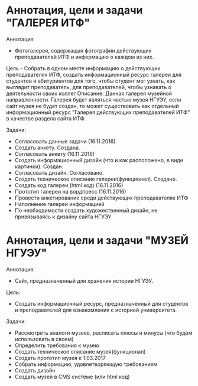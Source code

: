 # Аннотация, цели и задачи "ГАЛЕРЕЯ ИТФ"

Аннотация:
* Фотогалерея, содержащая фотографии действующих преподавателей ИТФ и информацию о каждом из них.

Цель - Собрать в одном месте информацию о действующих преподавателях ИТФ, создать информационный ресурс галереи для студентов и абитуриентов для того, чтобы студент мог узнать, как выглядит преподаватель, для преподавателей, чтобы узнавать о деятельности своих коллег 
Описание: Данная галерея музейной направленности. Галерея будет являться частью музея НГУЭУ, если сайт музея не будет создан, то может существовать как отдельный информационный ресурс "Галерея действующих преподавателей ИТФ" в качестве раздела сайта ИТФ.

Задачи:
* Согласовать данные задачи (16.11.2016)
* Создать анкету. Создана. 
* Согласовать анкету (16.11.2016)
* Создать информационный дизайн (что и как расположено, в виде картинки). Создан.
* Согласовать дизайн. Согласовано. 
* Создать техническое описание галереи(функционал). Создано.
* Создать код галереи (html код) (16.11.2016)
* Прототип галереи на вордпресс (16.11.2016)
* Провести анкетирование среди действующих преподавателях ИТФ
* Наполнение галереи информацией 
* По необходимости создать художественный дизайн, не привязываясь к дизайну сайта НГУЭУ

# Аннотация, цели и задачи "МУЗЕЙ НГУЭУ"

Аннотация:
* Сайт, предназначенный для хранения истории НГУЭУ.

Цель:
* Создать информационный ресурс, предназначенный для студентов и преподавателей для ознакомления с историей университета.

Задачи:
* Рассмотреть аналоги музеев, расписать плюсы и минусы (что будем использовать в своем)
* Определить требования к музею 
* Создать техническое описание музея(функционал) 
* Создать прототип музея к 1.03.2017
* Собрать информацию, удовлетворяющую требованиям
* Создать дизайн
* Создать музей в CMS системе (или html код)

